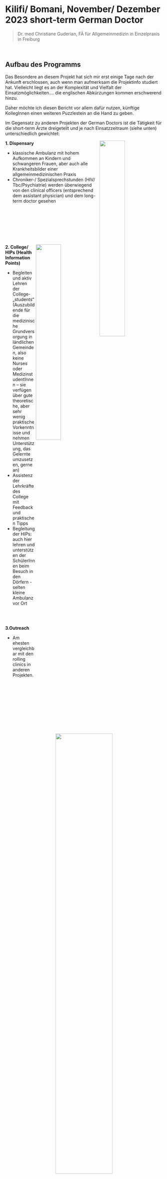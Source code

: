 # Kilifi/ Bomani, November/ Dezember 2023 short-term German Doctor
> Dr. med Christiane Guderian, FÄ für Allgemeinmedizin in Einzelpraxis in Freiburg

<meta property="og:image" content="thumbnail.png" />

<br>

## Aufbau des Programms
Das Besondere an diesem Projekt hat sich mir erst einige Tage nach der Ankunft erschlossen, auch wenn man aufmerksam die Projektinfo studiert hat. Vielleicht liegt es an der Komplexität und Vielfalt der Einsatzmöglichkeiten….  die englischen Abkürzungen kommen erschwerend hinzu.

Daher möchte ich diesen Bericht vor allem dafür nutzen, künftige KollegInnen einen weiteren Puzzlestein an die Hand zu geben.

Im Gegensatz zu anderen Projekten der German Doctors ist die Tätigkeit für die short-term Ärzte dreigeteilt und je nach Einsatzzeitraum (siehe unten) unterschiedlich gewichtet:

<img align="right" width="40%" src="IMG_5291.png">

**1. Dispensary**
- klassische Ambulanz mit hohem Aufkommen an Kindern und schwangeren Frauen, aber auch alle Krankheitsbilder einer allgemeinmedizinischen Praxis
- Chroniker-/ Spezialsprechstunden (HIV/ Tbc/Psychiatrie) werden überwiegend von den clinical officers (entsprechend dem assistant physician) und dem long-term doctor gesehen

<br><br><br><br><br><br>

<img align="right" width="40%" src="IMG_4844.png">

**2. College/ HIPs (Health Information Points)**
- Begleiten und aktiv Lehren der College-„students“ (Auszubildende für die medizinische Grundversorgung in ländlichen Gemeinden, also keine Nurses oder MedizinstudentInnen – sie verfügen über gute theoretische, aber sehr wenig praktische Vorkenntnisse und nehmen Unterstützung, das Gelernte umzusetzen, gerne an)
- Assistenz der Lehrkräfte des College mit Feedback und praktischen Tipps
- Begleitung der HIPs: auch hier lehren und unterstützen der SchülerInnen beim Besuch in den Dörfern - selten kleine Ambulanz vor Ort

<br><br>

**3.Outreach**
- Am ehesten vergleichbar mit den rolling clinics in anderen Projekten.

<br>

<p align="center">
  <img align="center" width="60%" src="IMG_6601.png">
</p>
<p align="center">
  Hand-out für Patienten mit Durchfall
</p>

<br>

Ein Monats- und Wochenplan klärt, welcher der beiden short-term doctors abwechselnd wo eingesetzt ist. Man arbeitet also eher selten - und nur nachmittags - gemeinsam in der Dispensary. Außerdem regelmäßige Treffen und Möglichkeit zum Austausch mit Vertretern aller an diesem Projekt beteiligten Personen. Kleine Vorträge, Notfallschulungen oder Themen, die im Praxisalltag auftauchen und im Sinne der SOPs von den short-term doctors aufgegriffen werden, sind sehr erwünscht. 

Während der Schulferien (April, August, November bis Anfang Januar) gibt es keine Aktionen (z.B. Impfungen) an den Schulen. Während der Collegeferien (ähnlich wie oben nur etwas kürzer) fällt der Block "College" – und damit das Lehren – weg.

<br><br><br>

## Meine persönlichen Erfahrungen:

### Dispensary

<img align="right" width="40%" src="IMG_4651.png">

Notfälle sind eher die Ausnahme. Schwerer erkrankte PatientInnen oder Krankheitsbilder in fortgeschrittenen Stadien dagegen nicht:

- Eklampsie nach der Geburt
- Malaria bei Schwangeren und Kindern
- Septische Neugeborene
- Unterernährte Kinder
- Komplizierte Pyelonephritis
- Nicht oder ungenügend versorgte Traumata / Frakturen mit schweren Fehlstellungen
- Chronische Ulcera und Ekzeme
- Windpocken – die Diagnose ist beim ersten Kind eines Ausbruches schwierig… dann Blickdiagnose
- Oberbauchtumor
- Zungengrundtumor
- Mastoiditis
- Insekt im Gehörgang
- Radiusköpfchenluxation
- Extrauterinschwangerschaft
- Erstdiagnose Diabetes mellitus bei einer 20 jährigen Patientin

Hier helfen die erfahrenen Teammitglieder und /oder das blue book oder Amboss knowledge. Bei eingeschränkten diagnostischen Möglichkeiten und einer sehr überschaubaren Medikamentenliste bleibt dann doch oft nur die - mit Kosten verbundene – Weiterleitung in ein District hospital. Leider ist ein Follow-up in der Regel nicht möglich.

Ambulanzalltag sind aber überwiegend Beratungsanlässe wie Virusinfekte, Gastroenteritiden, Hautausschläge, Geschlechtskrankheiten, Bilharziose, muskuloskelettale Beschwerden, Rheuma. Seltener, weil schwierig zu diagnostizieren: Somatisierungsstörungen, Anorexie, depressive Episoden.

Immer war ich bemüht, die KollegInnen, ÜbersetzerInnen und StudentInnen spüren zu lassen:

***<ins>Wir behandeln Patienten und nicht die Erkrankung</ins>***

<br><br>

### College/ HIPs

Fingerspitzengefühl, Improvisation und Geduld sind gefragt! Vorbereiten kann man sich kaum, wer aber auch sonst gewohnt ist zu lehren und die Ansprüche den Gegebenheiten anpassen kann, hat die große Chance, die andere Kultur wirklich kennen und lieben zu lernen!

Gut zu wissen: alle in Schuluniform sind SchülerInnen - alle anderen sind LehrerInnen (Tutors)

<br><br>

### Outreach

War während meines Aufenthaltes für mich leider nicht vorgesehen - nach Erzählungen des Kollegen aber in dörflichem Umfeld mit großem Patientenaufkommen überwiegend Basisversorgung.

<br><br>

## Allgemeine Bemerkungen

<br>

### Klima
Zwei Regenzeiten: November/Dezember und April mit nicht selten überschwemmten Straßen, hoher Luftfeuchtigkeit und Hitze …. aber grandioser Vegetation.

Trockenperiode mit hohen Temperaturen von Januar bis April, im Juni/Juli für Kenianer „freezing“.

<br><br>

### Unterkunft

Guesthouse über dem Collegerestaurant inmitten des Collegegeländes: viel Trubel, katholische Gottesdienste, Moschee, Schulband, Basketball bis spät abends.

In den Collegeferien gespenstig ruhig.
<p align="center">
  <img align="center" width="40%" src="FullSizeRender.png">
</p>

### Resumee

Jeder, der die Zusage zu diesem Projekt bekommt, kann und darf gespannt sein auf eine außergewöhnliche Zeit. Und ich wünsche den KollegInnen, dass am Ende nicht nur der kurative Aspekt, sondern der Eindruck bleibt, einen kleinen Beitrag geleistet zu haben, die gesundheitliche Versorgung in der Region nachhaltig zu verbessern.

<br><br>

### Unvergesslich

Ein älterer Hypertoniker bei der Schulung auf die Frage: "What causes stress?": "the worst that can happen to you is losing a loved one".

<p align="center">
  <img align="center" width="70%" src="IMG_6130.png">
</p>
<p align="center">
  Der Hausbesuch bei einer über 100-jährigen Dame und die Frage meines clinical officers: "aber<br>Pflegeheime sind doch umständlich, dann müssen die Angehörigen ja jeden Tag in dieses Heim kommen!"
</p>

<br><br>

<p align="center">
  <img align="center" width="40%" src="IMG_6613.png">
</p>
<p align="center">
  Die Wartezeit auf die Malaria-Testergebnisse der kleinen Schwester verkürzt mit einem Pflaster-Memory-Spiel
</p>
